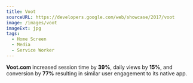```yaml
---
title: Voot
sourceURL: https://developers.google.com/web/showcase/2017/voot
image: /images/voot
imageExt: jpg
tags:
  - Home Screen
  - Media
  - Service Worker
---
```


**Voot.com** increased session time by **39%**, daily views by **15%**, and conversion by **77%** resulting in similar user engagement to its native app.

